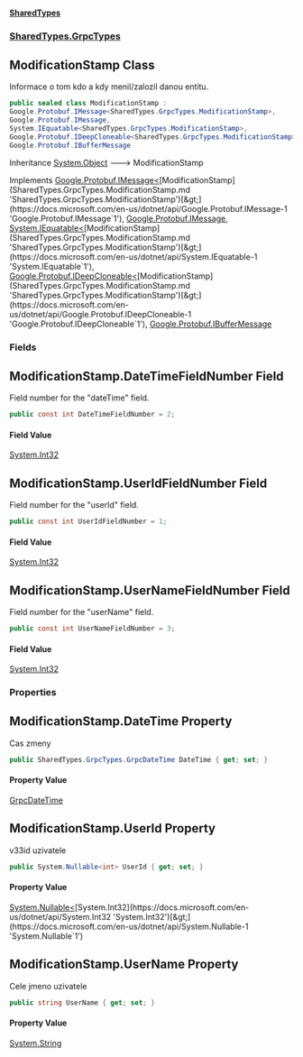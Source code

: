 #### [SharedTypes](index.md 'index')
### [SharedTypes.GrpcTypes](SharedTypes.GrpcTypes.md 'SharedTypes.GrpcTypes')

## ModificationStamp Class

Informace o tom kdo a kdy menil/zalozil danou entitu.

```csharp
public sealed class ModificationStamp :
Google.Protobuf.IMessage<SharedTypes.GrpcTypes.ModificationStamp>,
Google.Protobuf.IMessage,
System.IEquatable<SharedTypes.GrpcTypes.ModificationStamp>,
Google.Protobuf.IDeepCloneable<SharedTypes.GrpcTypes.ModificationStamp>,
Google.Protobuf.IBufferMessage
```

Inheritance [System.Object](https://docs.microsoft.com/en-us/dotnet/api/System.Object 'System.Object') &#129106; ModificationStamp

Implements [Google.Protobuf.IMessage&lt;](https://docs.microsoft.com/en-us/dotnet/api/Google.Protobuf.IMessage-1 'Google.Protobuf.IMessage`1')[ModificationStamp](SharedTypes.GrpcTypes.ModificationStamp.md 'SharedTypes.GrpcTypes.ModificationStamp')[&gt;](https://docs.microsoft.com/en-us/dotnet/api/Google.Protobuf.IMessage-1 'Google.Protobuf.IMessage`1'), [Google.Protobuf.IMessage](https://docs.microsoft.com/en-us/dotnet/api/Google.Protobuf.IMessage 'Google.Protobuf.IMessage'), [System.IEquatable&lt;](https://docs.microsoft.com/en-us/dotnet/api/System.IEquatable-1 'System.IEquatable`1')[ModificationStamp](SharedTypes.GrpcTypes.ModificationStamp.md 'SharedTypes.GrpcTypes.ModificationStamp')[&gt;](https://docs.microsoft.com/en-us/dotnet/api/System.IEquatable-1 'System.IEquatable`1'), [Google.Protobuf.IDeepCloneable&lt;](https://docs.microsoft.com/en-us/dotnet/api/Google.Protobuf.IDeepCloneable-1 'Google.Protobuf.IDeepCloneable`1')[ModificationStamp](SharedTypes.GrpcTypes.ModificationStamp.md 'SharedTypes.GrpcTypes.ModificationStamp')[&gt;](https://docs.microsoft.com/en-us/dotnet/api/Google.Protobuf.IDeepCloneable-1 'Google.Protobuf.IDeepCloneable`1'), [Google.Protobuf.IBufferMessage](https://docs.microsoft.com/en-us/dotnet/api/Google.Protobuf.IBufferMessage 'Google.Protobuf.IBufferMessage')
### Fields

<a name='SharedTypes.GrpcTypes.ModificationStamp.DateTimeFieldNumber'></a>

## ModificationStamp.DateTimeFieldNumber Field

Field number for the "dateTime" field.

```csharp
public const int DateTimeFieldNumber = 2;
```

#### Field Value
[System.Int32](https://docs.microsoft.com/en-us/dotnet/api/System.Int32 'System.Int32')

<a name='SharedTypes.GrpcTypes.ModificationStamp.UserIdFieldNumber'></a>

## ModificationStamp.UserIdFieldNumber Field

Field number for the "userId" field.

```csharp
public const int UserIdFieldNumber = 1;
```

#### Field Value
[System.Int32](https://docs.microsoft.com/en-us/dotnet/api/System.Int32 'System.Int32')

<a name='SharedTypes.GrpcTypes.ModificationStamp.UserNameFieldNumber'></a>

## ModificationStamp.UserNameFieldNumber Field

Field number for the "userName" field.

```csharp
public const int UserNameFieldNumber = 3;
```

#### Field Value
[System.Int32](https://docs.microsoft.com/en-us/dotnet/api/System.Int32 'System.Int32')
### Properties

<a name='SharedTypes.GrpcTypes.ModificationStamp.DateTime'></a>

## ModificationStamp.DateTime Property

Cas zmeny

```csharp
public SharedTypes.GrpcTypes.GrpcDateTime DateTime { get; set; }
```

#### Property Value
[GrpcDateTime](SharedTypes.GrpcTypes.GrpcDateTime.md 'SharedTypes.GrpcTypes.GrpcDateTime')

<a name='SharedTypes.GrpcTypes.ModificationStamp.UserId'></a>

## ModificationStamp.UserId Property

v33id uzivatele

```csharp
public System.Nullable<int> UserId { get; set; }
```

#### Property Value
[System.Nullable&lt;](https://docs.microsoft.com/en-us/dotnet/api/System.Nullable-1 'System.Nullable`1')[System.Int32](https://docs.microsoft.com/en-us/dotnet/api/System.Int32 'System.Int32')[&gt;](https://docs.microsoft.com/en-us/dotnet/api/System.Nullable-1 'System.Nullable`1')

<a name='SharedTypes.GrpcTypes.ModificationStamp.UserName'></a>

## ModificationStamp.UserName Property

Cele jmeno uzivatele

```csharp
public string UserName { get; set; }
```

#### Property Value
[System.String](https://docs.microsoft.com/en-us/dotnet/api/System.String 'System.String')
